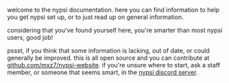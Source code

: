 <script>
  import DocsTemplate from "$lib/components/docs/DocsTemplate.svelte";
  import DocsHeader from '$lib/components/docs/DocsHeader.svelte';
</script>

<DocsTemplate title="nypsi documentation" />

welcome to the nypsi documentation. here you can find information to help you get nypsi set up, or to just read up on general information.

considering that you've found yourself here, you're smarter than most nypsi users, good job!

<DocsHeader header='h2' anchor='contributing' text='contributing' />

pssst, if you think that some information is lacking, out of date, or could generally be improved. this is all open source and you can contribute at <a href="https://github.com/mxz7/nypsi-website" target="_blank">github.com/mxz7/nypsi-website</a>. if you're unsure where to start, ask a staff member, or someone that seems smart, in the <a href="https://nypsi.xyz/discord" target="_blank">nypsi discord server</a>.
